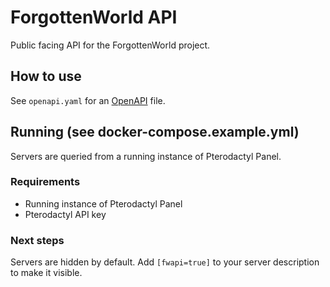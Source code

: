 # ForgottenWorld API 

Public facing API for the ForgottenWorld project. 

## How to use

See `openapi.yaml` for an [OpenAPI](https://en.wikipedia.org/wiki/OpenAPI_Specification) file.

## Running (see docker-compose.example.yml)

Servers are queried from a running instance of Pterodactyl Panel. 

### Requirements

- Running instance of Pterodactyl Panel 
- Pterodactyl API key

### Next steps

Servers are hidden by default. Add `[fwapi=true]` to your server description to make it visible. 
